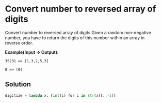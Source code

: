 # Convert number to reversed array of digits

Convert number to reversed array of digits
Given a random non-negative number, you have to return the digits of this number within an array in reverse order.

**Example(Input => Output):**

`35231 => [1,3,2,5,3]`

`0 => [0]`

## Solution

```python
digitize = lambda x: [int(i) for i in str(x)[::-1]]
```